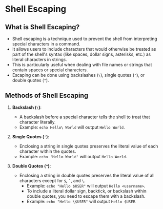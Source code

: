 # Shell Escaping

## What is Shell Escaping?

- Shell escaping is a technique used to prevent the shell from interpreting special characters in a command.
- It allows users to include characters that would otherwise be treated as part of the shell's syntax (like spaces, dollar signs, asterisks, etc.) as literal characters in strings.
- This is particularly useful when dealing with file names or strings that contain spaces or special characters.
- Escaping can be done using backslashes (`\`), single quotes (`'`), or double quotes (`"`).

## Methods of Shell Escaping

1. **Backslash (`\`)**:
   - A backslash before a special character tells the shell to treat that character literally.
   - Example: `echo Hello\ World` will output `Hello World`.

2. **Single Quotes (`'`)**:
   - Enclosing a string in single quotes preserves the literal value of each character within the quotes.
   - Example: `echo 'Hello World'` will output `Hello World`.

3. **Double Quotes (`"`)**:
   - Enclosing a string in double quotes preserves the literal value of all characters except for `$`, `` ` ``, and `\`.
      - Example: `echo "Hello $USER"` will output `Hello <username>`.
      - To include a literal dollar sign, backtick, or backslash within double quotes, you need to escape them with a backslash.
      - Example: `echo "Hello \$USER"` will output `Hello $USER`.
